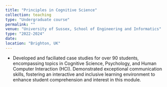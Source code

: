 ```yaml
---
title: "Principles in Cognitive Science"
collection: teaching
type: "Undergraduate course"
permalink: ""
venue: "University of Sussex, School of Engineering and Informatics"
type: "2022-2024"
date:
location: "Brighton, UK"
---
```


- Developed and faciliated case studies for over 90 students, encompassing topics in  Cognitive Science, Psychology, and Human Computer Interaction (HCI). Demonstrated exceptional communication skills, fostering an interactive and inclusive learning environment to enhance student comprehension and interest in this module.
